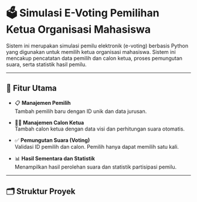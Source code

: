 # 🗳️ Simulasi E-Voting Pemilihan Ketua Organisasi Mahasiswa

Sistem ini merupakan simulasi pemilu elektronik (e-voting) berbasis Python yang digunakan untuk memilih ketua organisasi mahasiswa. Sistem ini mencakup pencatatan data pemilih dan calon ketua, proses pemungutan suara, serta statistik hasil pemilu.

---

## 📌 Fitur Utama

- 📋 **Manajemen Pemilih**  
  Tambah pemilih baru dengan ID unik dan data jurusan.

- 🧑‍💼 **Manajemen Calon Ketua**  
  Tambah calon ketua dengan data visi dan perhitungan suara otomatis.

- ✅ **Pemungutan Suara (Voting)**  
  Validasi ID pemilih dan calon. Pemilih hanya dapat memilih satu kali.

- 📊 **Hasil Sementara dan Statistik**  
  Menampilkan hasil perolehan suara dan statistik partisipasi pemilu.

---

## 🗂️ Struktur Proyek

```plaintext evoting/ ├── main.py # Menu utama CLI ├── modul/ │ ├── __init__.py │ ├── utils.py # Fungsi bantu: load_data, save_data │ ├── pemilih.py # Tambah pemilih │ ├── calon.py # Tambah calon ketua │ ├── voting.py # Proses pemungutan suara dan hasil │ └── statistik.py # Statistik partisipasi dan perolehan suara └── data/ ├── pemilih.json # Data pemilih (tersimpan sebagai list of dict) └── calon.json # Data calon ketua
